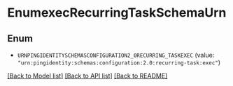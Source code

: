 # EnumexecRecurringTaskSchemaUrn

## Enum


* `URNPINGIDENTITYSCHEMASCONFIGURATION2_0RECURRING_TASKEXEC` (value: `"urn:pingidentity:schemas:configuration:2.0:recurring-task:exec"`)


[[Back to Model list]](../README.md#documentation-for-models) [[Back to API list]](../README.md#documentation-for-api-endpoints) [[Back to README]](../README.md)


